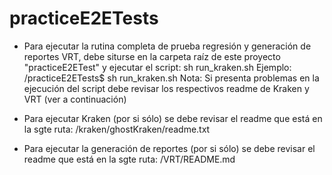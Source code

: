 # practiceE2ETests

* Para ejecutar la rutina completa de prueba regresión y generación de reportes VRT, debe siturse en la carpeta raíz de este proyecto "practiceE2ETest" y ejecutar el script: sh run_kraken.sh
Ejemplo:
/practiceE2ETests$ sh run_kraken.sh
Nota: Si presenta problemas en la ejecución del script debe revisar los respectivos readme de Kraken y VRT (ver a continuación)


* Para ejecutar Kraken (por si sólo) se debe revisar el readme que está en la sgte ruta: /kraken/ghostKraken/readme.txt

* Para ejecutar la generación de reportes (por si sólo) se debe revisar el readme que está en la sgte ruta: /VRT/README.md


